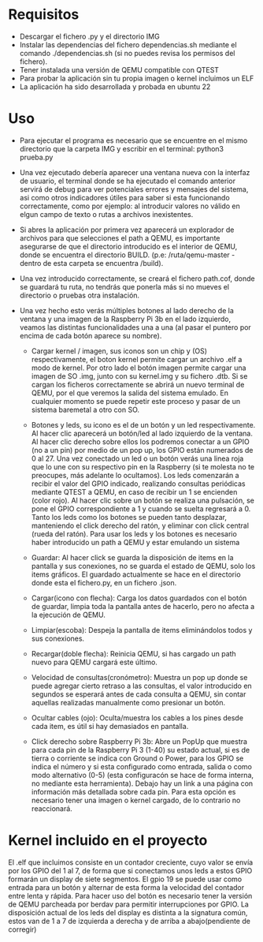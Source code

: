 # Requisitos
+ Descargar el fichero .py y el directorio IMG
+ Instalar las dependencias del fichero dependencias.sh mediante el comando ./dependencias.sh (si no puedes revisa los permisos del fichero).
+ Tener instalada una versión de QEMU compatible con QTEST
+ Para probar la aplicación sin tu propia imagen o kernel incluimos un ELF
+ La aplicación ha sido desarrollada y probada en ubuntu 22

# Uso
+ Para ejecutar el programa es necesario que se encuentre en el mismo directorio que la carpeta IMG y escribir en el terminal: python3 prueba.py

+ Una vez ejecutado debería aparecer una ventana nueva con la interfaz de usuario, el terminal donde se ha ejecutado el comando anterior servirá de debug para ver potenciales errores y mensajes del sistema, asi como otros indicadores útiles para saber si esta funcionando correctamente, como por ejemplo: al introducir valores no válido en elgun campo de texto o rutas a archivos inexistentes.

+ Si abres la aplicación por primera vez aparecerá un explorador de archivos para que selecciones el path a QEMU, es importante asegurarse de que el directorio introducido es el interior de QEMU, donde se encuentra el directorio BUILD. (p.e: /ruta/qemu-master - dentro de esta carpeta se encuentra /build).
+ Una vez introducido correctamente, se creará el fichero path.cof, donde se guardará tu ruta, no tendrás que ponerla más si no mueves el directorio o pruebas otra instalación.

+ Una vez hecho esto verás múltiples botones al lado derecho de la ventana y una imagen de la Raspberry Pi 3b en el lado izquierdo, veamos las distintas funcionalidades una a una (al pasar el puntero por encima de cada botón aparece su nombre).

	- Cargar kernel / imagen, sus iconos son un chip y (OS) respectivamente, el boton kernel permite cargar un archivo .elf a modo de kernel. Por otro lado el botón imagen permite cargar una imagen de SO .img, junto con su kernel.img y su fichero .dtb. Si se cargan los ficheros correctamente se abrirá un nuevo terminal de QEMU, por el que veremos la salida del sistema emulado. En cualquier momento se puede repetir este proceso y pasar de un sistema baremetal a otro con SO.
	
	- Botones y leds, su icono es el de un botón y un led respectivamente. Al hacer clic aparecerá un botón/led al lado izquierdo de la ventana. Al hacer clic derecho sobre ellos los podremos conectar a un GPIO (no a un pin) por medio de un pop up, los GPIO están numerados de 0 al 27. Una vez conectado un led o un botón verás una linea roja que lo une con su respectivo pin en la Raspberry (si te molesta no te preocupes, más adelante lo ocultamos). Los leds comenzarán a recibir el valor del GPIO indicado, realizando consultas periódicas mediante QTEST a QEMU, en caso de recibir un 1 se encienden (color rojo). Al hacer clic sobre un botón se realiza una pulsación, se pone el GPIO correspondiente a 1 y cuando se suelta regresará a 0. Tanto los leds como los botones se pueden tanto desplazar, manteniendo el click derecho del ratón, y eliminar con click central (rueda del ratón). Para usar los leds y los botones es necesario haber introducido un path a QEMU y estar emulando un sistema
	
	- Guardar: Al hacer click se guarda la disposición de items en la pantalla y sus conexiones, no se guarda el estado de QEMU, solo los items gráficos. El guardado actualmente se hace en el directorio donde esta el fichero.py, en un fichero .json.
	
	- Cargar(icono con flecha): Carga los datos guardados con el botón de guardar, limpia toda la pantalla antes de hacerlo, pero no afecta a la ejecución de QEMU.
	
	- Limpiar(escoba): Despeja la pantalla de items eliminándolos todos y sus conexiones.
	
	- Recargar(doble flecha): Reinicia QEMU, si has cargado un path nuevo para QEMU cargará este último.
	
	- Velocidad de consultas(cronómetro): Muestra un pop up donde se puede agregar cierto retraso a las consultas, el valor introducido en segundos se esperará antes de cada consulta a QEMU, sin contar aquellas realizadas manualmente como presionar un botón.
	
	- Ocultar cables (ojo): Oculta/muestra los cables a los pines desde cada item, es útil si hay demasiados en pantalla.
	
	- Click derecho sobre Raspberry Pi 3b: Abre un PopUp que muestra para cada pin de la Raspberry Pi 3 (1-40) su estado actual, si es de tierra o corriente se indica con Ground o Power, para los GPIO se indica el número y si esta configurado como entrada, salida o como modo alternativo (0-5) (esta configuracón se hace de forma interna, no mediante esta herramienta). Debajo hay un link a una página con información más detallada sobre cada pin. Para esta opción es necesario tener una imagen o kernel cargado, de lo contrario no reaccionará.
	
	
# Kernel incluido en el proyecto
El .elf que incluimos consiste en un contador creciente, cuyo valor se envía por los GPIO del 1 al 7, de forma que si conectamos unos leds a estos GPIO formarán un display de siete segmentos. El gpio 19 se puede usar como entrada para un botón y alternar de esta forma la velocidad del contador entre lenta y rápida. Para hacer uso del botón es necesario tener la versión de QEMU parcheada por berdav para permitir interrupciones por GPIO.
La disposición actual de los leds del display es distinta a la signatura común, estos van de 1 a 7 de izquierda a derecha y de arriba a abajo(pendiente de corregir)
